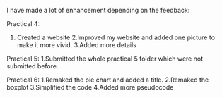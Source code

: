I have made a lot of enhancement depending on the feedback:

Practical 4:
1. Created a website
2.Improved my website and added one picture to make it more vivid.
3.Added more details

Practical 5:
1.Submitted the whole practical 5 folder which were not submitted before.

Practical 6:
1.Remaked the pie chart and added a title.
2.Remaked the boxplot 
3.Simplified the code
4.Added more pseudocode
 

